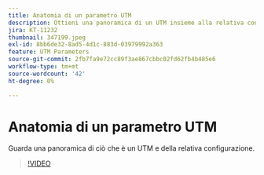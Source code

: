 ```yaml
---
title: Anatomia di un parametro UTM
description: Ottieni una panoramica di un UTM insieme alla relativa configurazione. Devono essere compresi tra 60 e 160 caratteri.
jira: KT-11232
thumbnail: 347199.jpeg
exl-id: 8bb6de32-8ad5-4d1c-883d-03979992a363
feature: UTM Parameters
source-git-commit: 2fb7fa9e72cc89f3ae867cbbc02fd62fb4b485e6
workflow-type: tm+mt
source-wordcount: '42'
ht-degree: 0%

---
```


# Anatomia di un parametro UTM

Guarda una panoramica di ciò che è un UTM e della relativa configurazione.

>[!VIDEO](https://video.tv.adobe.com/v/347199/?quality=12&learn=on)
